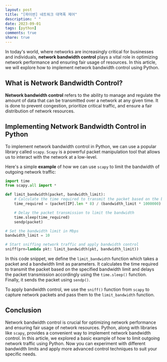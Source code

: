 ```yaml
---
layout: post
title: "[파이썬] 네트워크 대역폭 제어"
description: " "
date: 2023-09-01
tags: [python]
comments: true
share: true
---
```


In today's world, where networks are increasingly critical for businesses and individuals, **network bandwidth control** plays a vital role in optimizing network performance and ensuring fair usage of resources. In this article, we will explore how to implement network bandwidth control using Python.

## What is Network Bandwidth Control?

**Network bandwidth control** refers to the ability to manage and regulate the amount of data that can be transmitted over a network at any given time. It is done to prevent congestion, prioritize critical traffic, and ensure a fair distribution of network resources.

## Implementing Network Bandwidth Control in Python

To implement network bandwidth control in Python, we can use a popular library called `scapy`. `Scapy` is a powerful packet manipulation tool that allows us to interact with the network at a low-level.

Here's a simple **example** of how we can use `scapy` to limit the bandwidth of outgoing network traffic:

```python
import time
from scapy.all import *

def limit_bandwidth(packet, bandwidth_limit):
    # Calculate the time required to transmit the packet based on the bandwidth limit
    time_required = (packet[IP].len * 8) / (bandwidth_limit * 1000000)

    # Delay the packet transmission to limit the bandwidth
    time.sleep(time_required)
    sendp(packet)

# Set the bandwidth limit in Mbps
bandwidth_limit = 10

# Start sniffing network traffic and apply bandwidth control
sniff(prn=lambda pkt: limit_bandwidth(pkt, bandwidth_limit))
```

In this code snippet, we define the `limit_bandwidth` function which takes a packet and a bandwidth limit as parameters. It calculates the time required to transmit the packet based on the specified bandwidth limit and delays the packet transmission accordingly using the `time.sleep()` function. Finally, it sends the packet using `sendp()`.

To apply bandwidth control, we use the `sniff()` function from `scapy` to capture network packets and pass them to the `limit_bandwidth` function.

## Conclusion

Network bandwidth control is crucial for optimizing network performance and ensuring fair usage of network resources. Python, along with libraries like `scapy`, provides a convenient way to implement network bandwidth control. In this article, we explored a basic example of how to limit outgoing network traffic using Python. Now you can experiment with different bandwidth limits and apply more advanced control techniques to suit your specific needs.